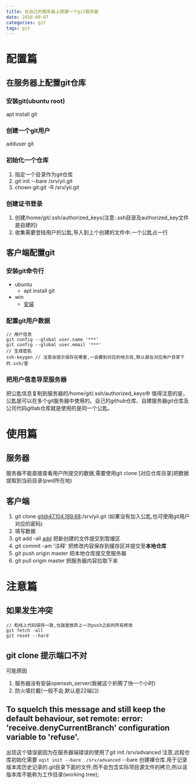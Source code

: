 ```yaml
---
title: 在自己的服务器上搭建一个git服务器
date: 2018-09-07
categories: git
tags: git
---
```


# 配置篇
## 在服务器上配置git仓库
### 安装git(ubuntu root)
apt install git
### 创建一个git用户
adduser git
### 初始化一个仓库
1. 指定一个目录作为git仓库
2. git init --bare /srv/yii.git
3. chown git:git -R /srv/yii.git
### 创建证书登录
1. 创建/home/git/.ssh/authorized_keys(注意:.ssh目录及authorized_key文件是自建的)
2. 收集需要登陆用户的公匙,导入到上个创建的文件中.一个公匙占一行
## 客户端配置git
### 安装git命令行 
- ubuntu
    - apt install git
- win
    - [安装](https://git-scm.com/book/zh/v2/%E8%B5%B7%E6%AD%A5-%E5%AE%89%E8%A3%85-Git)
### 配置git用户数据
```
// 用户信息
git config --global user.name '***'
git config --global user.email '***'
// 生成密匙
ssh-keygen // 注意会提示保存在哪里,一会要到对应的地方找,默认是在对应用户目录下的.ssh/里
```
### 把用户信息导至服务器
把公匙信息复制到服务器的/home/git/.ssh/authorized_keys中
值得注意的是，公匙是可以在多个git服务器中使用的。自己的github仓库、自建服务器git仓库及公司代码gitlab仓库就是使用的是同一个公匙。
# 使用篇
## 服务器
服务器不能直接查看用户所提交的数据,需要使用git clone [对应仓库目录]把数据提取到当前目录(pwd所在地)
## 客户端
1. git clone git@47.104.189.68:/srv/yii.git (如果没有加入公匙,也可使用git用户对应的密码)
2. 填写数据
3. git add -all [add](https://www.cnblogs.com/skura23/p/5859243.html) 把新创建的文件提交到暂缓区
4. git commit -am '注释' 把修改内容保存到缓存区并提交至**本地仓库**
5. git push origin master 把本地仓库提交至服务器
6. git pull origin master 把服务器内容拉取下来

# 注意篇
## 如果发生冲突
```
// 和线上代码保持一致,也就是放弃上一次push之前的所有修改
git fetch -all
git reset --hard
```
## git clone 提示端口不对
可能原因
1. 服务器没有安装openssh_server(我被这个折腾了快一个小时)
2. 防火墙拦截(一般不会,默认是22端口)

## To squelch this message and still keep the default behaviour, set remote: error: 'receive.denyCurrentBranch' configuration variable to 'refuse'.
出现这个错误是因为在服务器端错误的使用了git init /srv/advanced
注意,远程仓库初始化需要 `ogit init --bare  /srv/advanced`
--bare 创建裸仓库.用于记录版本库历史记录的.git目录下面的文件;而不会包含实际项目源文件的拷贝;所以该版本库不能称为工作目录(working tree);
